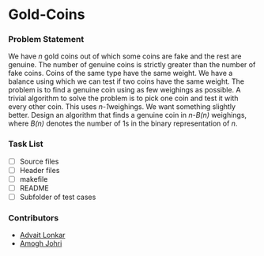# Gold-Coins

### Problem Statement
We have ​*n* ​gold coins out of which some coins are fake and the rest are
genuine. The number of genuine coins is strictly greater than the number of fake
coins. Coins of the same type have the same weight. We have a balance using
which we can test if two coins have the same weight.
The problem is to find a genuine coin using as few weighings as possible. A
trivial algorithm to solve the problem is to pick one coin and test it with every other
coin. This uses ​*n-1*​ weighings. We want something slightly better. Design an
algorithm that finds a genuine coin in ​*n-B(n)* weighings, where ​*B(n)* denotes the
number of 1s in the binary representation of ​*n*.

### Task List
- [ ] Source files
- [ ] Header files
- [ ] makefile
- [ ] README
- [ ] Subfolder of test cases

### Contributors
- [Advait Lonkar](https://github.com/advait-l) 
- [Amogh Johri](https://github.com/AmoghJohri) 


